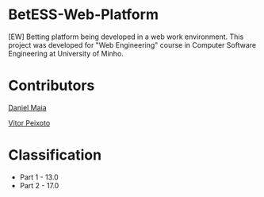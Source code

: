 # BetESS-Web-Platform
[EW] Betting platform being developed in a web work environment. This project was developed for "Web Engineering" course in Computer Software Engineering at University of Minho.

# Contributors

[Daniel Maia](https://github.com/SilentLynx)

[Vitor Peixoto](https://github.com/vitorecarpe)

# Classification

* Part 1 - 13.0
* Part 2 - 17.0
